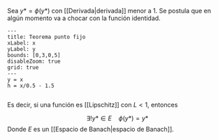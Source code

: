 
Sea $y* = \phi(y*)$ con [[Derivada|derivada]] menor a 1. Se postula que en algún momento va a chocar con la función identidad. 


```functionplot
---
title: Teorema punto fijo
xLabel: x
yLabel: y
bounds: [0,3,0,5]
disableZoom: true
grid: true
---
y = x
h = x/0.5 - 1.5


```

Es decir, si una función es [[Lipschitz]] con $L<1$, entonces 

$$\exists !y*\in E\ \ \ \ \phi(y*)=y*$$ 
Donde $E$ es un [[Espacio de Banach|espacio de Banach]]. 